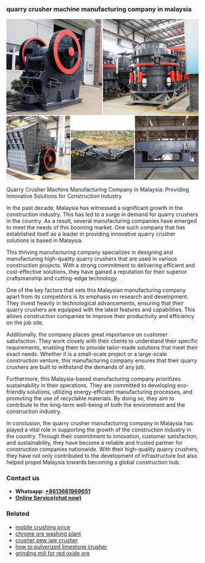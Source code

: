 <h3>quarry crusher machine manufacturing company in malaysia</h3><img src='1703042358.jpg' alt=''><p>Quarry Crusher Machine Manufacturing Company in Malaysia: Providing Innovative Solutions for Construction Industry</p><p>In the past decade, Malaysia has witnessed a significant growth in the construction industry. This has led to a surge in demand for quarry crushers in the country. As a result, several manufacturing companies have emerged to meet the needs of this booming market. One such company that has established itself as a leader in providing innovative quarry crusher solutions is based in Malaysia.</p><p>This thriving manufacturing company specializes in designing and manufacturing high-quality quarry crushers that are used in various construction projects. With a strong commitment to delivering efficient and cost-effective solutions, they have gained a reputation for their superior craftsmanship and cutting-edge technology.</p><p>One of the key factors that sets this Malaysian manufacturing company apart from its competitors is its emphasis on research and development. They invest heavily in technological advancements, ensuring that their quarry crushers are equipped with the latest features and capabilities. This allows construction companies to improve their productivity and efficiency on the job site.</p><p>Additionally, the company places great importance on customer satisfaction. They work closely with their clients to understand their specific requirements, enabling them to provide tailor-made solutions that meet their exact needs. Whether it is a small-scale project or a large-scale construction venture, this manufacturing company ensures that their quarry crushers are built to withstand the demands of any job.</p><p>Furthermore, this Malaysia-based manufacturing company prioritizes sustainability in their operations. They are committed to developing eco-friendly solutions, utilizing energy-efficient manufacturing processes, and promoting the use of recyclable materials. By doing so, they aim to contribute to the long-term well-being of both the environment and the construction industry.</p><p>In conclusion, the quarry crusher manufacturing company in Malaysia has played a vital role in supporting the growth of the construction industry in the country. Through their commitment to innovation, customer satisfaction, and sustainability, they have become a reliable and trusted partner for construction companies nationwide. With their high-quality quarry crushers, they have not only contributed to the development of infrastructure but also helped propel Malaysia towards becoming a global construction hub.</p><h3>Contact us</h3><ul><li><strong>Whatsapp:&nbsp;<a href="https://wa.me/8613661969651">+8613661969651</a></strong></li><li><a href="https://swt.shibang-china.com/?git&amp;zhl&amp;quarry crusher machine manufacturing company in malaysia"><strong>Online Service(chat now)</strong></a></li></ul><h3>Related</h3><ul><li><a href='mobile crushing price.md'>mobile crushing price</a></li><li><a href='chrome ore washing plant.md'>chrome ore washing plant</a></li><li><a href='crusher pew jaw crusher.md'>crusher pew jaw crusher</a></li><li><a href='how to pulverized limestone crusher.md'>how to pulverized limestone crusher</a></li><li><a href='grinding mill for red oxide ore.md'>grinding mill for red oxide ore</a></li></ul>